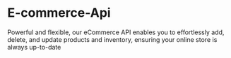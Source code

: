 # E-commerce-Api
Powerful and flexible, our eCommerce API enables you to effortlessly add, delete, and update products and inventory, ensuring your online store is always up-to-date
